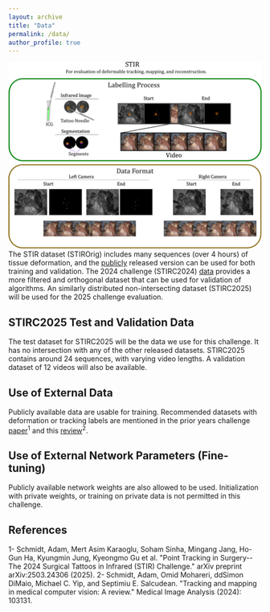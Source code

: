```yaml
---
layout: archive
title: "Data"
permalink: /data/
author_profile: true
---
```

![](/images/STIR_summary.png)
The STIR dataset (STIROrig) includes many sequences (over 4 hours) of tissue deformation, and the [publicly](https://arxiv.org/abs/2309.16782) released version can be used for both training and validation. The 2024 challenge (STIRC2024) [data](https://zenodo.org/records/14803158) provides a more filtered and orthogonal dataset that can be used for validation of algorithms. An similarly distributed non-intersecting dataset (STIRC2025) will be used for the 2025 challenge evaluation.

## STIRC2025 Test and Validation Data
The test dataset for STIRC2025 will be the data we use for this challenge. It has no intersection with any of the other released datasets. STIRC2025 contains around 24 sequences, with varying video lengths. A validation dataset of 12 videos will also be available.

## Use of External Data
Publicly available data are usable for training. Recommended datasets with deformation or tracking labels are mentioned in the prior years challenge [paper](https://arxiv.org/abs/2503.24306)<sup>1</sup> and this [review](https://www.sciencedirect.com/science/article/pii/S1361841524000562)<sup>2</sup>.

## Use of External Network Parameters (Fine-tuning)
Publicly available network weights are also allowed to be used. Initialization with private weights, or training on private data is not permitted in this challenge.

References
------
1- Schmidt, Adam, Mert Asim Karaoglu, Soham Sinha, Mingang Jang, Ho-Gun Ha, Kyungmin Jung, Kyeongmo Gu et al. "Point Tracking in Surgery--The 2024 Surgical Tattoos in Infrared (STIR) Challenge." arXiv preprint arXiv:2503.24306 (2025).
2- Schmidt, Adam, Omid Mohareri, ddSimon DiMaio, Michael C. Yip, and Septimiu E. Salcudean. "Tracking and mapping in medical computer vision: A review." Medical Image Analysis (2024): 103131.
